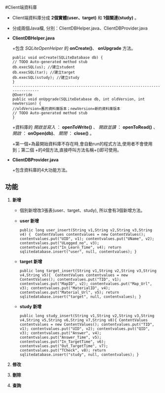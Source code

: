 #Client端資料庫

*   Client端資料庫分成 **2個實體(user、target)** 和 **1個關連(study)** 。
*   分成兩個Java檔, 分別：ClientDBHelper.java、ClientDBProvider.java
*   **ClientDBHelper.java**
    
    +包含 _SQLiteOpenHelper_ 的 __onCreate()__、 __onUpgrade__ 方法。

        public void onCreate(SQLiteDatabase db) {
        // TODO Auto-generated method stub
    	db.execSQL(us); //建立student
		db.execSQL(tar); //建立target
		db.execSQL(sstudy); //建立study
        }
        -------------------------------------------------------------------------------
        @Override
        public void onUpgrade(SQLiteDatabase db, int oldVersion, int newVersion) {
		//oldVersion=舊的資料庫版本；newVersion=新的資料庫版本
		// TODO Auto-generated method stub
        }


    +資料庫的 *開啟並寫入* ： __openToWrite()__ 、 *開啟並讀* ： __openToRead()__ 、
    	      *開啟* ： __onOpen(db)__、  *關閉* ： __close()__ 。
    
    +第一個+為最開始資料庫不存在時,會自動run的程式方法,使用者不會使用到；第二個   +的4個方法,直接呼叫方法名稱+()即可使用。

*   **ClientDBProvider.java**
    
    +包含資料庫的4大功能方法。
    
## 功能

1.  __新增__

    * 個別新增改3張表(user、target、study), 所以會有3個新增方法。
    * **user 新增** 
    
        `public long user_insert(String v1,String v2,String v3,String v4) { 
    	ContentValues contentvalues = new ContentValues();
		contentvalues.put("UID", v1);
		contentvalues.put("UName", v2);
		contentvalues.put("ULogged_no", v3);
		contentvalues.put("In_Learn_Time", v4);
		return sqlitedatabase.insert("user", null, contentvalues);
        }`
    
    * **target 新增**
    
        `public long target_insert(String v1,String v2,String v3,String v4,String v5){ 
    	ContentValues contentvalues = new ContentValues();
		contentvalues.put("TID", v1);
		contentvalues.put("MapID", v2);
		contentvalues.put("Map_Url", v3);
		contentvalues.put("MaterialID", v4);
		contentvalues.put("Material_Url", v5);
		return sqlitedatabase.insert("target", null, contentvalues);
	}`
    
    * **study 新增**
    
        `public long study_insert(String v1,String v2,String v3,String v4,String v5,String v6,String v7,String v8){
    	ContentValues contentvalues = new ContentValues();
		contentvalues.put("TID", v1);
		contentvalues.put("UID", v2);
		contentvalues.put("QID", v3);
		contentvalues.put("Answer", v4);
		contentvalues.put("Answer_Time", v5);
		contentvalues.put("In_TargetTime", v6);
		contentvalues.put("Out_TargetTime", v7);
		contentvalues.put("TCheck", v8);
		return sqlitedatabase.insert("study", null, contentvalues);
	}`
    
2.  __修改__

3.  __刪除__

4.  __查詢__
